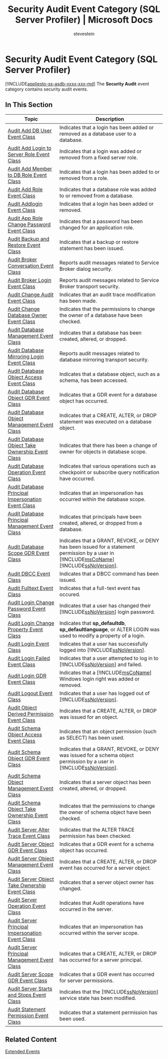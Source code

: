 ﻿---
title: "Security Audit Event Category (SQL Server Profiler) | Microsoft Docs"
ms.custom: ""
ms.date: "03/14/2017"
ms.prod: "sql-non-specified"
ms.prod_service: "database-engine, sql-database"
ms.service: ""
ms.component: "event-classes"
ms.reviewer: ""
ms.suite: "sql"
ms.technology: 
  - "database-engine"
ms.tgt_pltfrm: ""
ms.topic: "article"
helpviewer_keywords: 
  - "Security Audit event category [SQL Server]"
  - "event classes [SQL Server], Security Audit event category"
  - "SQL Server event classes, Security Audit event category"
ms.assetid: e64f7695-2f23-4adb-b83d-52f147cc1a2f
caps.latest.revision: 36
author: "stevestein"
ms.author: "sstein"
manager: "craigg"
ms.workload: "Inactive"
monikerRange: "= azuresqldb-current || >= sql-server-2016 || = sqlallproducts-allversions"
---
# Security Audit Event Category (SQL Server Profiler)
[!INCLUDE[appliesto-ss-asdb-xxxx-xxx-md](../../includes/appliesto-ss-asdb-xxxx-xxx-md.md)]
  The **Security Audit** event category contains security audit events.  
  
## In This Section  
  
|Topic|Description|  
|-----------|-----------------|  
|[Audit Add DB User Event Class](../../relational-databases/event-classes/audit-add-db-user-event-class.md)|Indicates that a login has been added or removed as a database user to a database.|  
|[Audit Add Login to Server Role Event Class](../../relational-databases/event-classes/audit-add-login-to-server-role-event-class.md)|Indicates that a login was added or removed from a fixed server role.|  
|[Audit Add Member to DB Role Event Class](../../relational-databases/event-classes/audit-add-member-to-db-role-event-class.md)|Indicates that a login has been added to or removed from a role.|  
|[Audit Add Role Event Class](../../relational-databases/event-classes/audit-add-role-event-class.md)|Indicates that a database role was added to or removed from a database.|  
|[Audit Addlogin Event Class](../../relational-databases/event-classes/audit-addlogin-event-class.md)|Indicates that a login has been added or removed.|  
|[Audit App Role Change Password Event Class](../../relational-databases/event-classes/audit-app-role-change-password-event-class.md)|Indicates that a password has been changed for an application role.|  
|[Audit Backup and Restore Event Class](../../relational-databases/event-classes/audit-backup-and-restore-event-class.md)|Indicates that a backup or restore statement has been issued.|  
|[Audit Broker Conversation Event Class](../../relational-databases/event-classes/audit-broker-conversation-event-class.md)|Reports audit messages related to Service Broker dialog security.|  
|[Audit Broker Login Event Class](../../relational-databases/event-classes/audit-broker-login-event-class.md)|Reports audit messages related to Service Broker transport security.|  
|[Audit Change Audit Event Class](../../relational-databases/event-classes/audit-change-audit-event-class.md)|Indicates that an audit trace modification has been made.|  
|[Audit Change Database Owner Event Class](../../relational-databases/event-classes/audit-change-database-owner-event-class.md)|Indicates that the permissions to change the owner of a database have been checked.|  
|[Audit Database Management Event Class](../../relational-databases/event-classes/audit-database-management-event-class.md)|Indicates that a database has been created, altered, or dropped.|  
|[Audit Database Mirroring Login Event Class](../../relational-databases/event-classes/audit-database-mirroring-login-event-class.md)|Reports audit messages related to database mirroring transport security.|  
|[Audit Database Object Access Event Class](../../relational-databases/event-classes/audit-database-object-access-event-class.md)|Indicates that a database object, such as a schema, has been accessed.|  
|[Audit Database Object GDR Event Class](../../relational-databases/event-classes/audit-database-object-gdr-event-class.md)|Indicates that a GDR event for a database object has occurred.|  
|[Audit Database Object Management Event Class](../../relational-databases/event-classes/audit-database-object-management-event-class.md)|Indicates that a CREATE, ALTER, or DROP statement was executed on a database object.|  
|[Audit Database Object Take Ownership Event Class](../../relational-databases/event-classes/audit-database-object-take-ownership-event-class.md)|Indicates that there has been a change of owner for objects in database scope.|  
|[Audit Database Operation Event Class](../../relational-databases/event-classes/audit-database-operation-event-class.md)|Indicates that various operations such as checkpoint or subscribe query notification have occurred.|  
|[Audit Database Principal Impersonation Event Class](../../relational-databases/event-classes/audit-database-principal-impersonation-event-class.md)|Indicates that an impersonation has occurred within the database scope.|  
|[Audit Database Principal Management Event Class](../../relational-databases/event-classes/audit-database-principal-management-event-class.md)|Indicates that principals have been created, altered, or dropped from a database.|  
|[Audit Database Scope GDR Event Class](../../relational-databases/event-classes/audit-database-scope-gdr-event-class.md)|Indicates that a GRANT, REVOKE, or DENY has been issued for a statement permission by a user in [!INCLUDE[msCoName](../../includes/msconame-md.md)] [!INCLUDE[ssNoVersion](../../includes/ssnoversion-md.md)].|  
|[Audit DBCC Event Class](../../relational-databases/event-classes/audit-dbcc-event-class.md)|Indicates that a DBCC command has been issued.|  
|[Audit Fulltext Event Class](../../relational-databases/event-classes/audit-fulltext-event-class.md)|Indicates that a full-text event has occured.|  
|[Audit Login Change Password Event Class](../../relational-databases/event-classes/audit-login-change-password-event-class.md)|Indicates that a user has changed their [!INCLUDE[ssNoVersion](../../includes/ssnoversion-md.md)] login password.|  
|[Audit Login Change Property Event Class](../../relational-databases/event-classes/audit-login-change-property-event-class.md)|Indicates that **sp_defaultdb**, **sp_defaultlanguage**, or ALTER LOGIN was used to modify a property of a login.|  
|[Audit Login Event Class](../../relational-databases/event-classes/audit-login-event-class.md)|Indicates that a user has successfully logged into [!INCLUDE[ssNoVersion](../../includes/ssnoversion-md.md)].|  
|[Audit Login Failed Event Class](../../relational-databases/event-classes/audit-login-failed-event-class.md)|Indicates that a user attempted to log in to [!INCLUDE[ssNoVersion](../../includes/ssnoversion-md.md)] and failed.|  
|[Audit Login GDR Event Class](../../relational-databases/event-classes/audit-login-gdr-event-class.md)|Indicates that a [!INCLUDE[msCoName](../../includes/msconame-md.md)] Windows login right was added or removed.|  
|[Audit Logout Event Class](../../relational-databases/event-classes/audit-logout-event-class.md)|Indicates that a user has logged out of [!INCLUDE[ssNoVersion](../../includes/ssnoversion-md.md)].|  
|[Audit Object Derived Permission Event Class](../../relational-databases/event-classes/audit-object-derived-permission-event-class.md)|Indicates that a CREATE, ALTER, or DROP was issued for an object.|  
|[Audit Schema Object Access Event Class](../../relational-databases/event-classes/audit-schema-object-access-event-class.md)|Indicates that an object permission (such as SELECT) has been used.|  
|[Audit Schema Object GDR Event Class](../../relational-databases/event-classes/audit-schema-object-gdr-event-class.md)|Indicates that a GRANT, REVOKE, or DENY was issued for a schema object permission by a user in [!INCLUDE[ssNoVersion](../../includes/ssnoversion-md.md)].|  
|[Audit Schema Object Management Event Class](../../relational-databases/event-classes/audit-schema-object-management-event-class.md)|Indicates that a server object has been created, altered, or dropped.|  
|[Audit Schema Object Take Ownership Event Class](../../relational-databases/event-classes/audit-schema-object-take-ownership-event-class.md)|Indicates that the permissions to change the owner of schema object have been checked.|  
|[Audit Server Alter Trace Event Class](../../relational-databases/event-classes/audit-server-alter-trace-event-class.md)|Indicates that the ALTER TRACE permission has been checked.|  
|[Audit Server Object GDR Event Class](../../relational-databases/event-classes/audit-server-object-gdr-event-class.md)|Indicates that a GDR event for a schema object has occurred.|  
|[Audit Server Object Management Event Class](../../relational-databases/event-classes/audit-server-object-management-event-class.md)|Indicates that a CREATE, ALTER, or DROP event has occurred for a server object.|  
|[Audit Server Object Take Ownership Event Class](../../relational-databases/event-classes/audit-server-object-take-ownership-event-class.md)|Indicates that a server object owner has changed.|  
|[Audit Server Operation Event Class](../../relational-databases/event-classes/audit-server-operation-event-class.md)|Indicates that Audit operations have occurred in the server.|  
|[Audit Server Principal Impersonation Event Class](../../relational-databases/event-classes/audit-server-principal-impersonation-event-class.md)|Indicates that an impersonation has occurred within the server scope.|  
|[Audit Server Principal Management Event Class](../../relational-databases/event-classes/audit-server-principal-management-event-class.md)|Indicates that a CREATE, ALTER, or DROP has occurred for a server principal.|  
|[Audit Server Scope GDR Event Class](../../relational-databases/event-classes/audit-server-scope-gdr-event-class.md)|Indicates that a GDR event has occurred for server permissions.|  
|[Audit Server Starts and Stops Event Class](../../relational-databases/event-classes/audit-server-starts-and-stops-event-class.md)|Indicates that the [!INCLUDE[ssNoVersion](../../includes/ssnoversion-md.md)] service state has been modified.|  
|[Audit Statement Permission Event Class](../../relational-databases/event-classes/audit-statement-permission-event-class.md)|Indicates that a statement permission has been used.|  
  
## Related Content  
 [Extended Events](../../relational-databases/extended-events/extended-events.md)  
  
  
